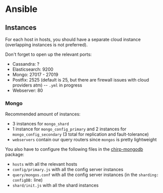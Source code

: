 # Ansible

## Instances

For each host in hosts, you should have a separate cloud instance (overlapping instances is not preferred).

Don't forget to open up the relevant ports:

* Cassandra: ?
* Elasticsearch: 9200
* Mongo: 27017 - 27019
* Postfix: 2525 (default is 25, but there are firewall issues with cloud providers atm) -- `.yml` in progress
* Webserver: 80

### Mongo

Recommended amount of instances:

* 3 instances for `mongo_shard`
* 1 instance for `mongo_config_primary` and 2 instances for `mongo_config_secondary` (3 total for replication and fault-tolerance)
* `webservers` contain our query routers since `mongos` is pretty lightweight

You also have to configure the following files in the [chirp-mongodb](../packages/chirp-mongodb) package:

* `hosts` with all the relevant hosts
* `config/primary.js` with all the config server instances
* `query/mongos.conf` with all the config server instances (in the `sharding: configDB:` line)
* `shard/init.js` with all the shard instances
